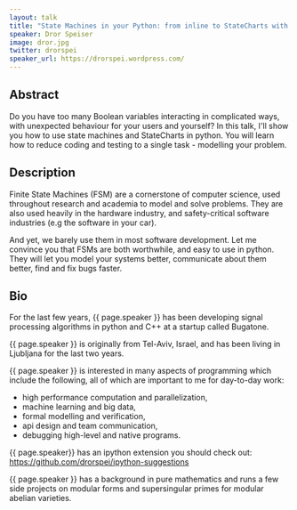 ```yaml
---
layout: talk
title: "State Machines in your Python: from inline to StateCharts with SISMIC"
speaker: Dror Speiser
image: dror.jpg
twitter: drorspei
speaker_url: https://drorspei.wordpress.com/
---
```


## Abstract
Do you have too many Boolean variables interacting in complicated ways, with unexpected behaviour for your users and yourself?
In this talk, I'll show you how to use state machines and StateCharts in python.
You will learn how to reduce coding and testing to a single task - modelling your problem.

## Description
Finite State Machines (FSM) are a cornerstone of computer science, used throughout research and academia to model and solve problems. They are also used heavily in the hardware industry, and safety-critical software industries (e.g the software in your car).

And yet, we barely use them in most software development. Let me convince you that FSMs are both worthwhile, and easy to use in python. They will let you model your systems better, communicate about them better, find and fix bugs faster.

## Bio
For the last few years, {{ page.speaker }} has been developing signal processing algorithms in python and C++ at a startup called Bugatone.

{{ page.speaker }} is originally from Tel-Aviv, Israel, and has been living in Ljubljana for the last two years.

{{ page.speaker }} is interested in many aspects of programming which include the following, all of which are important to me for day-to-day work:
* high performance computation and parallelization,
* machine learning and big data,
* formal modelling and verification,
* api design and team communication,
* debugging high-level and native programs.

{{ page.speaker}} has an ipython extension you should check out: https://github.com/drorspei/ipython-suggestions

{{ page.speaker }} has a background in pure mathematics and runs a few side projects on modular forms and supersingular primes for modular abelian varieties.

